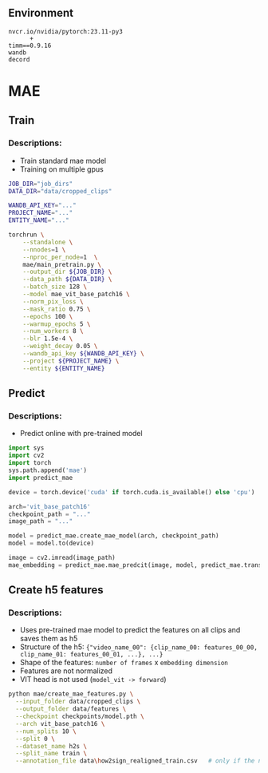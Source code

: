 

## Environment
```
nvcr.io/nvidia/pytorch:23.11-py3
      +
timm==0.9.16
wandb
decord
```

# MAE
## Train
### Descriptions:
 - Train standard mae model
 - Training on multiple gpus

```bash
JOB_DIR="job_dirs"
DATA_DIR="data/cropped_clips"

WANDB_API_KEY="..."
PROJECT_NAME="..."
ENTITY_NAME="..."

torchrun \
    --standalone \
    --nnodes=1 \
    --nproc_per_node=1  \
    mae/main_pretrain.py \
    --output_dir ${JOB_DIR} \
    --data_path ${DATA_DIR} \
    --batch_size 128 \
    --model mae_vit_base_patch16 \
    --norm_pix_loss \
    --mask_ratio 0.75 \
    --epochs 100 \
    --warmup_epochs 5 \
    --num_workers 8 \
    --blr 1.5e-4 \
    --weight_decay 0.05 \
    --wandb_api_key ${WANDB_API_KEY} \
    --project ${PROJECT_NAME} \
    --entity ${ENTITY_NAME}
```

## Predict
### Descriptions:
 - Predict online with pre-trained model

```Python
import sys
import cv2
import torch
sys.path.append('mae')
import predict_mae

device = torch.device('cuda' if torch.cuda.is_available() else 'cpu')

arch='vit_base_patch16'
checkpoint_path = "..."
image_path = "..."

model = predict_mae.create_mae_model(arch, checkpoint_path)
model = model.to(device)

image = cv2.imread(image_path)
mae_embedding = predict_mae.mae_predcit(image, model, predict_mae.transform_mae, device)
```

## Create h5 features
### Descriptions:
 - Uses pre-trained mae model to predict the features on all clips and saves them as h5
 - Structure of the h5: `{"video_name_00": {clip_name_00: features_00_00, clip_name_01: features_00_01, ...}, ...}`
 - Shape of the features: `number of frames` x `embedding dimension`
 - Features are not normalized
 - VIT head is not used (`model_vit -> forward`)

```bash
python mae/create_mae_features.py \
  --input_folder data/cropped_clips \
  --output_folder data/features \
  --checkpoint checkpoints/model.pth \
  --arch vit_base_patch16 \
  --num_splits 10 \
  --split 0 \
  --dataset_name h2s \
  --split_name train \
  --annotation_file data\how2sign_realigned_train.csv   # only if the name is in bad format
```

